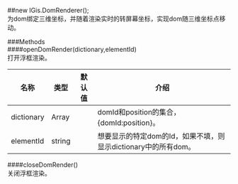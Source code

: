 ##new IGis.DomRenderer();  
为dom绑定三维坐标，并随着渲染实时的转屏幕坐标，实现dom随三维坐标点移动。  
 
  
###Methods  
####openDomRender(dictionary,elementId)  
打开浮框渲染。
    
  
名称|类型|默认值|介绍
-|-|-|-    
dictionary|Array||domId和position的集合，{domId:position}。
elementId|string||想要显示的特定dom的Id，如果不填，则显示dictionary中的所有dom。 

####closeDomRender()   
关闭浮框渲染。
